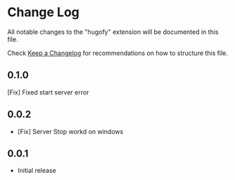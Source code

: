 # Change Log
All notable changes to the "hugofy" extension will be documented in this file.

Check [Keep a Changelog](http://keepachangelog.com/) for recommendations on how to structure this file.


## 0.1.0

[Fix] Fixed start server error

## 0.0.2
- [Fix] Server Stop workd on windows

## 0.0.1
- Initial release
